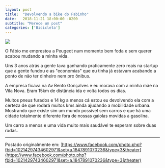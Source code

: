 ```yaml
---
layout: post
title:  "Devolvendo a bike do Fabinho"
date:   2018-11-21 18:00:00 -0200
subtitle: "Merece um post"
categories: ['Bicicleta']
---
```


![](https://scontent.fpoa4-1.fna.fbcdn.net/v/t1.0-9/46493785_10214297434682973_8368575774315249664_n.jpg?_nc_cat=110&_nc_ht=scontent.fpoa4-1.fna&oh=1886dbeb734c217036cf81e1af0f94a1&oe=5D30EE20)

O Fábio me emprestou a Peugeot num momento bem foda e sem querer acabou mudando a minha vida.

Uns 3 anos atrás a gente tava ganhando praticamente zero reais na startup que a gente fundou e as "economias" que eu tinha já estavam acabando a ponto de não ter dinheiro nem pro ônibus.

A empresa ficava na Av Bento Gonçalves e eu morava com a minha mãe na Vila Nova. Eram 15km de distância ida e volta todos os dias.

Muitos pneus furados e 14 kg a menos cá estou eu devolvendo ela com a certeza de que rodará muitos kms ainda ajudando a mobilidade urbana. Mostrando que existe sim um mundo possível sem carros e que há uma cidade totalmente diferente fora de nossas gaiolas movidas a gasolina.

Um carro a menos e uma vida muito mais saudável te esperam sobre duas rodas.

---


Postado originalmente em: [https://www.facebook.com/photo.php?fbid=10214297434602971&set=a.1847891070236&type=3&theater](https://www.facebook.com/photo.php?fbid=10214297434602971&set=a.1847891070236&type=3&theater)